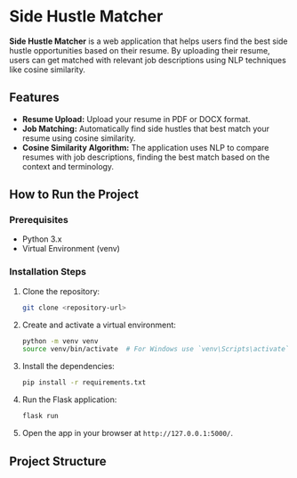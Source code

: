 # Side Hustle Matcher

**Side Hustle Matcher** is a web application that helps users find the best side hustle opportunities based on their resume. By uploading their resume, users can get matched with relevant job descriptions using NLP techniques like cosine similarity.

## Features

- **Resume Upload:** Upload your resume in PDF or DOCX format.
- **Job Matching:** Automatically find side hustles that best match your resume using cosine similarity.
- **Cosine Similarity Algorithm:** The application uses NLP to compare resumes with job descriptions, finding the best match based on the context and terminology.

## How to Run the Project

### Prerequisites
- Python 3.x
- Virtual Environment (venv)

### Installation Steps
1. Clone the repository:
    ```bash
    git clone <repository-url>
    ```
2. Create and activate a virtual environment:
    ```bash
    python -m venv venv
    source venv/bin/activate  # For Windows use `venv\Scripts\activate`
    ```

3. Install the dependencies:
    ```bash
    pip install -r requirements.txt
    ```

4. Run the Flask application:
    ```bash
    flask run
    ```

5. Open the app in your browser at `http://127.0.0.1:5000/`.

## Project Structure

